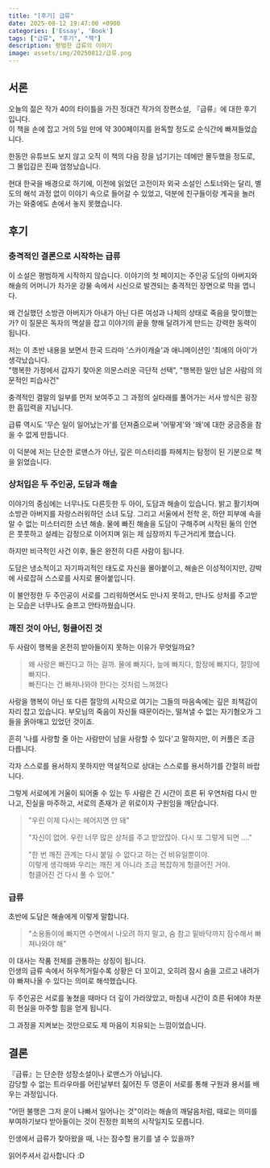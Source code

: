 ```yaml
---
title: "[후기] 급류"
date: 2025-08-12 19:47:00 +0900
categories: ['Essay', 'Book']
tags: ["급류", "후기", "책"]
description: 평범한 급류의 이야기
image: assets/img/20250812/급류.png
---
```


## 서론

오늘의 젊은 작가 40의 타이틀을 가진 정대건 작가의 장편소설, 『급류』에 대한 후기입니다.  
이 책을 손에 잡고 거의 5일 만에 약 300페이지를 완독할 정도로 순식간에 빠져들었습니다.

한동안 유튜브도 보지 않고 오직 이 책의 다음 장을 넘기기는 데에만 몰두했을 정도로, 그 몰입감은 진짜 엄청났습니다.

현대 한국을 배경으로 하기에, 이전에 읽었던 고전이자 외국 소설인 스토너와는 달리, 별도의 해석 과정 없이 이야기 속으로 들어갈 수 있었고, 덕분에 친구들이랑 계곡을 놀러 가는 와중에도 손에서 놓지 못했습니다.

## 후기

### 충격적인 결론으로 시작하는 급류

이 소설은 평범하게 시작하지 않습니다. 이야기의 첫 페이지는 주인공 도담의 아버지와 해솔의 어머니가 차가운 강물 속에서 시신으로 발견되는 충격적인 장면으로 막을 엽니다.

왜 건실했던 소방관 아버지가 아내가 아닌 다른 여성과 나체의 상태로 죽음을 맞이했는가? 이 질문은 독자의 멱살을 잡고 이야기의 끝을 향해 달려가게 만드는 강력한 동력이 됩니다.

저는 이 초반 내용을 보면서 한국 드라마 '스카이캐슬'과 애니메이션인 '최애의 아이'가 생각났습니다.  
"행복한 가정에서 갑자기 찾아온 의문스러운 극단적 선택", "행복한 일만 남은 사람의 의문적인 피습사건"

충격적인 결말의 일부를 먼저 보여주고 그 과정의 실타래를 풀어가는 서사 방식은 굉장한 흡입력을 지닙니다.

급류 역시도 '무슨 일이 일어났는가'를 던져줌으로써 '어떻게'와 '왜'에 대한 궁금증을 참을 수 없게 만듭니다.

이 덕분에 저는 단순한 로맨스가 아닌, 깊은 미스터리를 파헤치는 탐정이 된 기분으로 책을 읽었습니다.

### 상처입은 두 주인공, 도담과 해솔

이야기의 중심에는 너무나도 다른듯한 두 아이, 도담과 해솔이 있습니다. 밝고 활기차며 소방관 아버지를 자랑스러워하던 소녀 도담. 그리고 서울에서 전학 온, 하얀 피부에 속을 알 수 없는 미스터리한 소년 해솔. 물에 빠진 해솔을 도담이 구해주며 시작된 둘의 인연은 풋풋하고 설레는 감정으로 이어지며 읽는 제 심장까지 두근거리게 했습니다.

하지만 비극적인 사건 이후, 둘은 완전히 다른 사람이 됩니다.

도담은 냉소적이고 자기파괴적인 태도로 자신을 몰아붙이고, 해솔은 이성적이지만, 강박에 사로잡혀 스스로를 사지로 몰아붙입니다.

이 불안정한 두 주인공이 서로를 그리워하면서도 만나지 못하고, 만나도 상처를 주고받는 모습은 너무나도 슬프고 안타까웠습니다.

### 깨진 것이 아닌, 헝클어진 것

두 사람이 행복을 온전히 받아들이지 못하는 이유가 무엇일까요?

> 왜 사랑은 빠진다고 하는 걸까. 물에 빠지다, 늪에 빠지다, 함정에 빠지다, 절망에 빠지다.  
> 빠진다는 건 빠져나와야 한다는 것처럼 느껴졌다

사랑을 행복이 아닌 또 다른 절망의 시작으로 여기는 그들의 마음속에는 깊은 죄책감이 자리 잡고 있습니다. 부모님의 죽음이 자신들 때문이라는, 떨쳐낼 수 없는 자기혐오가 그들을 옭아매고 있었던 것이죠. 

흔히 '나를 사랑할 줄 아는 사람만이 남을 사랑할 수 있다'고 말하지만, 이 커플은 조금 다릅니다. 

각자 스스로를 용서하지 못하지만 역설적으로 상대는 스스로를 용서하기를 간절히 바랍니다.

그렇게 서로에게 거울이 되어줄 수 있는 두 사람은 긴 시간이 흐른 뒤 우연처럼 다시 만나고, 
진실을 마주하고, 서로의 존재가 곧 위로이자 구원임을 깨닫습니다.

> "우린 이제 다시는 헤어지면 안 돼"
> 
> "자신이 없어. 우린 너무 많은 상처를 주고 받았잖아. 다시 또 그렇게 되면 ...."
> 
> "한 번 깨진 관계는 다시 붙일 수 없다고 하는 건 비유일뿐이야.  
> 이렇게 생각해봐 우리는 깨진 게 아니라 조금 복잡하게 헝클어진 거야.  
> 헝클어진 건 다시 풀 수 있어."

### 급류

초반에 도담은 해솔에게 이렇게 말합니다.

> "소용돌이에 빠지면 수면에서 나오려 하지 말고, 숨 참고 밑바닥까지 잠수해서 빠져나와야 해"

이 대사는 작품 전체를 관통하는 상징이 됩니다.  
인생의 급류 속에서 허우적거릴수록 상황은 더 꼬이고, 오히려 잠시 숨을 고르고 내려가야 빠져나올 수 있다는 의미로 해석했습니다.

두 주인공은 서로를 놓쳤을 때마다 더 깊이 가라앉았고, 마침내 시간이 흐른 뒤에야 차분히 현실을 마주할 힘을 얻게 됩니다.

그 과정을 지켜보는 것만으로도 제 마음이 치유되는 느낌이었습니다.

## 결론

『급류』는 단순한 성장소설이나 로맨스가 아닙니다.  
감당할 수 없는 트라우마를 어린날부터 짊어진 두 영혼이 서로를 통해 구원과 용서를 배우는 과정입니다.

"어떤 불행은 그저 운이 나빠서 일어나는 것"이라는 해솔의 깨달음처럼, 때로는 의미를 부여하기보다 받아들이는 것이 진정한 회복의 시작일지도 모릅니다.

인생에서 급류가 찾아왔을 때, 나는 잠수할 용기를 낼 수 있을까?  

읽어주셔서 감사합니다 :D
